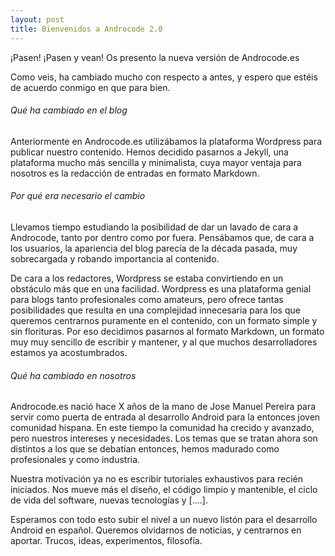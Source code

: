 ```yaml
---
layout: post
title: Bienvenidos a Androcode 2.0
---
```


¡Pasen! ¡Pasen y vean! Os presento la nueva versión de Androcode.es

Como veis, ha cambiado mucho con respecto a antes, y espero que estéis de acuerdo conmigo en que para bien.

###### Qué ha cambiado en el blog
Anteriormente en Androcode.es utilizábamos la plataforma Wordpress para publicar nuestro contenido. Hemos decidido pasarnos a Jekyll, una plataforma mucho más sencilla y minimalista, cuya mayor ventaja para nosotros es la redacción de entradas en formato Markdown.

###### Por qué era necesario el cambio
Llevamos tiempo estudiando la posibilidad de dar un lavado de cara a Androcode, tanto por dentro como por fuera. Pensábamos que, de cara a los usuarios, la apariencia del blog parecía de la década pasada, muy sobrecargada y robando importancia al contenido.

De cara a los redactores, Wordpress se estaba convirtiendo en un obstáculo más que en una facilidad. Wordpress es una plataforma genial para blogs tanto profesionales como amateurs, pero ofrece tantas posibilidades que resulta en una complejidad innecesaria para los que queremos centrarnos puramente en el contenido, con un formato simple y sin florituras. Por eso decidimos pasarnos al formato Markdown, un formato muy muy sencillo de escribir y mantener, y al que muchos desarrolladores estamos ya acostumbrados.

###### Qué ha cambiado en nosotros
Androcode.es nació hace X años de la mano de Jose Manuel Pereira para servir como puerta de entrada al desarrollo Android para la entonces joven comunidad hispana. En este tiempo la comunidad ha crecido y avanzado, pero nuestros intereses y necesidades. Los temas que se tratan ahora son distintos a los que se debatían entonces, hemos madurado como profesionales y como industria.

Nuestra motivación ya no es escribir tutoriales exhaustivos para recién iniciados. Nos mueve más el diseño, el código limpio y mantenible, el ciclo de vida del software, nuevas tecnologías y [....].

Esperamos con todo esto subir el nivel a un nuevo listón para el desarrollo Android en español. Queremos olvidarnos de noticias, y centrarnos en aportar. Trucos, ideas, experimentos, filosofía.
